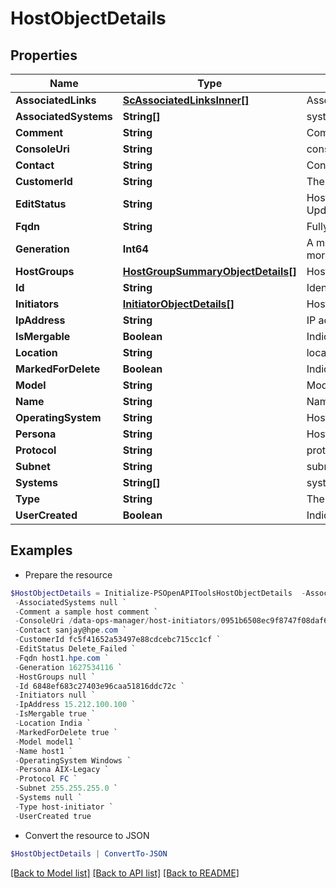 # HostObjectDetails
## Properties

Name | Type | Description | Notes
------------ | ------------- | ------------- | -------------
**AssociatedLinks** | [**ScAssociatedLinksInner[]**](ScAssociatedLinksInner.md) | Associated Links Details | [optional] 
**AssociatedSystems** | **String[]** | system IDs to which the host belongs to. | [optional] 
**Comment** | **String** | Comment | [optional] 
**ConsoleUri** | **String** | consoleUri for detailed storage object | [optional] 
**Contact** | **String** | Contact information | [optional] 
**CustomerId** | **String** | The customer application identifier | [optional] 
**EditStatus** | **String** | Host Update or Delete progress status. Possible status are: Update_In_Progress,Update_Success,Update_Failed,Delete_In_Progress,Delete_Failed,Not_Applicable,Merge_Success,Merge_In_Progress,Merge_Failed,Convert_In_Progress,Convert_Failed,Convert_Success. | [optional] 
**Fqdn** | **String** | Fully qualified domain name of the host. | [optional] 
**Generation** | **Int64** | A monotonically increasing value. This value updates when the resource is updated and can be used as a short way to determine if a resource has changed or which of two different copies of a resource is more up to date. | [optional] 
**HostGroups** | [**HostGroupSummaryObjectDetails[]**](HostGroupSummaryObjectDetails.md) | Host group to which the host belongs to. | [optional] 
**Id** | **String** | Identifier for host. | [optional] 
**Initiators** | [**InitiatorObjectDetails[]**](InitiatorObjectDetails.md) | Host initiator list this host is associated with. | [optional] 
**IpAddress** | **String** | IP address of the host. | [optional] 
**IsMergable** | **Boolean** | Indicates whether host has a duplicate. This field is applicable only when isMergable &#x60;Filter&#x60; is set to true on the GET All else will be set to false always. | [optional] 
**Location** | **String** | location. | [optional] 
**MarkedForDelete** | **Boolean** | Indicates whether host is marked for deletion or not | [optional] 
**Model** | **String** | Model | [optional] 
**Name** | **String** | Name of the host. | [optional] 
**OperatingSystem** | **String** | Host operating system. | [optional] 
**Persona** | **String** | Host persona details. | [optional] 
**Protocol** | **String** | protocol supported are : FC ,iSCSI or NVMe | [optional] 
**Subnet** | **String** | subnet. | [optional] 
**Systems** | **String[]** | system IDs to which the host belongs to. | [optional] 
**Type** | **String** | The type of resource. | [optional] 
**UserCreated** | **Boolean** | Indicates whether user created host or discovered host | [optional] 

## Examples

- Prepare the resource
```powershell
$HostObjectDetails = Initialize-PSOpenAPIToolsHostObjectDetails  -AssociatedLinks null `
 -AssociatedSystems null `
 -Comment a sample host comment `
 -ConsoleUri /data-ops-manager/host-initiators/0951b6508ec9f8747f08daf68925d81d `
 -Contact sanjay@hpe.com `
 -CustomerId fc5f41652a53497e88cdcebc715cc1cf `
 -EditStatus Delete_Failed `
 -Fqdn host1.hpe.com `
 -Generation 1627534116 `
 -HostGroups null `
 -Id 6848ef683c27403e96caa51816ddc72c `
 -Initiators null `
 -IpAddress 15.212.100.100 `
 -IsMergable true `
 -Location India `
 -MarkedForDelete true `
 -Model model1 `
 -Name host1 `
 -OperatingSystem Windows `
 -Persona AIX-Legacy `
 -Protocol FC `
 -Subnet 255.255.255.0 `
 -Systems null `
 -Type host-initiator `
 -UserCreated true
```

- Convert the resource to JSON
```powershell
$HostObjectDetails | ConvertTo-JSON
```

[[Back to Model list]](../README.md#documentation-for-models) [[Back to API list]](../README.md#documentation-for-api-endpoints) [[Back to README]](../README.md)

